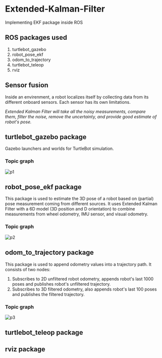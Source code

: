 # Extended-Kalman-Filter
Implementing EKF package inside ROS

## ROS packages used
1. turtlebot_gazebo
2. robot_pose_ekf
3. odom_to_trajectory
4. turtlebot_teleop
5. rviz

## Sensor fusion

Inside an envirenment, a robot localizes itself by collecting data from its different onboard sensors. 
Each sensor has its own limitations. 

_Extended Kalman Filter will take all the noisy measurements, compare them, filter the noise, remove the uncertainty, and provide good estimate of robot's pose._

## turtlebot_gazebo package

Gazebo launchers and worlds for TurtleBot simulation. 

### Topic graph

![p1](https://user-images.githubusercontent.com/7389485/57750001-461cad80-7695-11e9-87a3-f52e8081676e.JPG)

## robot_pose_ekf package

This package is used to estimate the 3D pose of a robot based on (partial) pose measurement coming from different sources.
It uses Extended Kalman Filter with a 6D model (3D position and D orientation) to combine measurements from wheel odometry, IMU sensor, and visual odometry. 

### Topic graph

![p2](https://user-images.githubusercontent.com/7389485/57750705-1cb15100-7698-11e9-971d-adabf42ee36a.JPG)

## odom_to_trajectory package

This package is used to append odometry values into a trajectory path. 
It consists of two nodes:
1. Subscribes to 2D unfiltered robot odometry, appends robot's last 1000 poses and publishes robot's unfiltered trajectory.
2. Subscribes to 3D filtered odometry, also appends robot's last 100 poses and publishes the filtered trajectory. 

### Topic graph

![p3](https://user-images.githubusercontent.com/7389485/57751507-d1e50880-769a-11e9-840d-4bde55472501.JPG)

## turtlebot_teleop package

## rviz package
